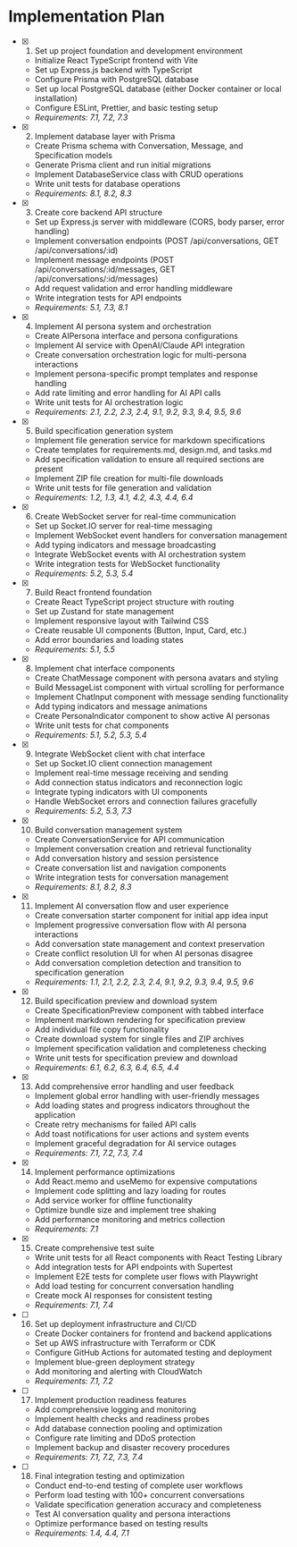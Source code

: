 # Implementation Plan

- [x] 1. Set up project foundation and development environment

  - Initialize React TypeScript frontend with Vite
  - Set up Express.js backend with TypeScript
  - Configure Prisma with PostgreSQL database
  - Set up local PostgreSQL database (either Docker container or local installation)
  - Configure ESLint, Prettier, and basic testing setup
  - _Requirements: 7.1, 7.2, 7.3_

- [x] 2. Implement database layer with Prisma

  - Create Prisma schema with Conversation, Message, and Specification models
  - Generate Prisma client and run initial migrations
  - Implement DatabaseService class with CRUD operations
  - Write unit tests for database operations
  - _Requirements: 8.1, 8.2, 8.3_

- [x] 3. Create core backend API structure

  - Set up Express.js server with middleware (CORS, body parser, error handling)
  - Implement conversation endpoints (POST /api/conversations, GET /api/conversations/:id)
  - Implement message endpoints (POST /api/conversations/:id/messages, GET /api/conversations/:id/messages)
  - Add request validation and error handling middleware
  - Write integration tests for API endpoints
  - _Requirements: 5.1, 7.3, 8.1_

- [x] 4. Implement AI persona system and orchestration

  - Create AIPersona interface and persona configurations
  - Implement AI service with OpenAI/Claude API integration
  - Create conversation orchestration logic for multi-persona interactions
  - Implement persona-specific prompt templates and response handling
  - Add rate limiting and error handling for AI API calls
  - Write unit tests for AI orchestration logic
  - _Requirements: 2.1, 2.2, 2.3, 2.4, 9.1, 9.2, 9.3, 9.4, 9.5, 9.6_

- [x] 5. Build specification generation system

  - Implement file generation service for markdown specifications
  - Create templates for requirements.md, design.md, and tasks.md
  - Add specification validation to ensure all required sections are present
  - Implement ZIP file creation for multi-file downloads
  - Write unit tests for file generation and validation
  - _Requirements: 1.2, 1.3, 4.1, 4.2, 4.3, 4.4, 6.4_

- [x] 6. Create WebSocket server for real-time communication

  - Set up Socket.IO server for real-time messaging
  - Implement WebSocket event handlers for conversation management
  - Add typing indicators and message broadcasting
  - Integrate WebSocket events with AI orchestration system
  - Write integration tests for WebSocket functionality
  - _Requirements: 5.2, 5.3, 5.4_

- [x] 7. Build React frontend foundation

  - Create React TypeScript project structure with routing
  - Set up Zustand for state management
  - Implement responsive layout with Tailwind CSS
  - Create reusable UI components (Button, Input, Card, etc.)
  - Add error boundaries and loading states
  - _Requirements: 5.1, 5.5_

- [x] 8. Implement chat interface components

  - Create ChatMessage component with persona avatars and styling
  - Build MessageList component with virtual scrolling for performance
  - Implement ChatInput component with message sending functionality
  - Add typing indicators and message animations
  - Create PersonaIndicator component to show active AI personas
  - Write unit tests for chat components
  - _Requirements: 5.1, 5.2, 5.3, 5.4_

- [x] 9. Integrate WebSocket client with chat interface

  - Set up Socket.IO client connection management
  - Implement real-time message receiving and sending
  - Add connection status indicators and reconnection logic
  - Integrate typing indicators with UI components
  - Handle WebSocket errors and connection failures gracefully
  - _Requirements: 5.2, 5.3, 7.3_

- [x] 10. Build conversation management system

  - Create ConversationService for API communication
  - Implement conversation creation and retrieval functionality
  - Add conversation history and session persistence
  - Create conversation list and navigation components
  - Write integration tests for conversation management
  - _Requirements: 8.1, 8.2, 8.3_

- [x] 11. Implement AI conversation flow and user experience

  - Create conversation starter component for initial app idea input
  - Implement progressive conversation flow with AI persona interactions
  - Add conversation state management and context preservation
  - Create conflict resolution UI for when AI personas disagree
  - Add conversation completion detection and transition to specification generation
  - _Requirements: 1.1, 2.1, 2.2, 2.3, 2.4, 9.1, 9.2, 9.3, 9.4, 9.5, 9.6_

- [x] 12. Build specification preview and download system

  - Create SpecificationPreview component with tabbed interface
  - Implement markdown rendering for specification preview
  - Add individual file copy functionality
  - Create download system for single files and ZIP archives
  - Implement specification validation and completeness checking
  - Write unit tests for specification preview and download
  - _Requirements: 6.1, 6.2, 6.3, 6.4, 6.5, 4.4_

- [x] 13. Add comprehensive error handling and user feedback

  - Implement global error handling with user-friendly messages
  - Add loading states and progress indicators throughout the application
  - Create retry mechanisms for failed API calls
  - Add toast notifications for user actions and system events
  - Implement graceful degradation for AI service outages
  - _Requirements: 7.1, 7.2, 7.3, 7.4_

- [x] 14. Implement performance optimizations

  - Add React.memo and useMemo for expensive computations
  - Implement code splitting and lazy loading for routes
  - Add service worker for offline functionality
  - Optimize bundle size and implement tree shaking
  - Add performance monitoring and metrics collection
  - _Requirements: 7.1_

- [x] 15. Create comprehensive test suite

  - Write unit tests for all React components with React Testing Library
  - Add integration tests for API endpoints with Supertest
  - Implement E2E tests for complete user flows with Playwright
  - Add load testing for concurrent conversation handling
  - Create mock AI responses for consistent testing
  - _Requirements: 7.1, 7.4_

- [ ] 16. Set up deployment infrastructure and CI/CD

  - Create Docker containers for frontend and backend applications
  - Set up AWS infrastructure with Terraform or CDK
  - Configure GitHub Actions for automated testing and deployment
  - Implement blue-green deployment strategy
  - Add monitoring and alerting with CloudWatch
  - _Requirements: 7.1, 7.2_

- [ ] 17. Implement production readiness features

  - Add comprehensive logging and monitoring
  - Implement health checks and readiness probes
  - Add database connection pooling and optimization
  - Configure rate limiting and DDoS protection
  - Implement backup and disaster recovery procedures
  - _Requirements: 7.1, 7.2, 7.3, 7.4_

- [ ] 18. Final integration testing and optimization
  - Conduct end-to-end testing of complete user workflows
  - Perform load testing with 100+ concurrent conversations
  - Validate specification generation accuracy and completeness
  - Test AI conversation quality and persona interactions
  - Optimize performance based on testing results
  - _Requirements: 1.4, 4.4, 7.1_
